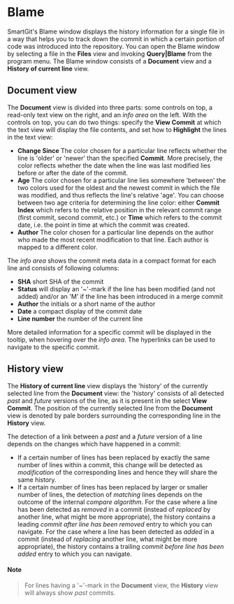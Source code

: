 # Blame

SmartGit's Blame window displays the history information for a single file in a way that helps you to track down the commit in which a certain portion of code was introduced into the repository.
You can open the Blame window by selecting a file in the **Files** view and invoking **Query\|Blame** from the program menu.
The Blame window consists of a **Document** view and a **History of current line** view.

## Document view

The **Document** view is divided into three parts: some controls on top,
a read-only text view on the right, and an *info area* on the left. With
the controls on top, you can do two things: specify the **View Commit**
at which the text view will display the file contents, and set how to
**Highlight** the lines in the text view:

-   **Change Since** The color chosen for a particular line reflects
    whether the line is 'older' or 'newer' than the specified
    **Commit**. More precisely, the color reflects whether the date when
    the line was last modified lies before or after the date of the
    commit.
-   **Age** The color chosen for a particular line lies somewhere
    'between' the two colors used for the oldest and the newest commit
    in which the file was modified, and thus reflects the line's
    relative 'age'. You can choose between two age criteria for
    determining the line color: either **Commit Index** which refers to
    the relative position in the relevant commit range (first commit,
    second commit, etc.) or **Time** which refers to the commit date,
    i.e. the point in time at which the commit was created.
-   **Author** The color chosen for a particular line depends on the
    author who made the most recent modification to that line. Each
    author is mapped to a different color.

The *info area* shows the commit meta data in a compact format for each
line and consists of following columns:

-   **SHA** short SHA of the commit
-   **Status** will display an '\~'-mark if the line has been modified
    (and not added) and/or an 'M' if the line has been introduced in a
    merge commit
-   **Author** the initials or a short name of the author
-   **Date** a compact display of the commit date
-   **Line number** the number of the current line

More detailed information for a specific commit will be displayed in the
tooltip, when hovering over the *info area*. The hyperlinks can be used
to navigate to the specific commit.

## History view

The **History of current line** view displays the 'history' of the
currently selected line from the **Document** view: the 'history'
consists of all detected *past* and *future* versions of the line, as it
is present in the select **View Commit**. The position of the currently
selected line from the **Document** view is denoted by pale borders
surrounding the corresponding line in the **History** view.

The detection of a link between a *past* and a *future* version of a
line depends on the changes which have happened in a commit:

-   If a certain number of lines has been replaced by exactly the same
    number of lines within a commit, this change will be detected as
    *modification* of the corresponding lines and hence they will share
    the same history.
-   If a certain number of lines has been replaced by larger or smaller
    number of lines, the detection of *matching* lines depends on the
    outcome of the internal *compare algorithm*. For the case where a
    line has been detected as *removed* in a commit (instead of
    *replaced* by another line, what might be more appropriate), the
    history contains a leading *commit after line has been removed*
    entry to which you can navigate. For the case where a line has been
    detected as *added* in a commit (instead of *replacing* another
    line, what might be more appropriate), the history contains a
    trailing *commit before line has been added* entry to which you can
    navigate.


#### Note
>
>
>For lines having a '\~'-mark in the **Document** view, the **History**
>view will always show *past* commits.
>
>

